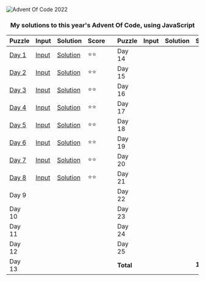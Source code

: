 <picture>

![Advent Of Code 2022](https://www.smarty.com/img/advent-of-code-2022.png)

</picture>
<h3 align=center>My solutions to this year's Advent Of Code, using JavaScript</h3>

<div align=center>

| Puzzle | Input | Solution | Score |   | Puzzle | Input | Solution | Score | 
| ------ | ----- | -------- | ----- | - | ------ | ----- | -------- | ----- | 
| [Day 1](https://adventofcode.com/2022/day/1) | [Input](day-1/input.txt) | [Solution](day-1/day1.js) | ⭐️⭐️ | | Day 14 | [](day-14/input.txt) | [](day-14/day14.js) | |      
| [Day 2](https://adventofcode.com/2022/day/2) | [Input](day-2/input.txt) | [Solution](day-2/day2.js) | ⭐️⭐️ | | Day 15 | [](day-15/input.txt) | [](day-15/day15.js) | |     
| [Day 3](https://adventofcode.com/2022/day/3) | [Input](day-3/input.txt) | [Solution](day-3/day3.js) | ⭐️⭐️ | | Day 16 | [](day-16/input.txt) | [](day-16/day16.js) | |     
| [Day 4](https://adventofcode.com/2022/day/4) | [Input](day-4/input.txt) | [Solution](day-4/day4.js) | ⭐️⭐️ | | Day 17 | [](day-17/input.txt) | [](day-17/day17.js) | |     
| [Day 5](https://adventofcode.com/2022/day/5) | [Input](day-5/input.txt) | [Solution](day-5/day5.js) | ⭐️⭐️ | | Day 18 | [](day-18/input.txt) | [](day-18/day18.js) | |     
| [Day 6](https://adventofcode.com/2022/day/6) | [Input](day-6/input.txt) | [Solution](day-6/day6.js) | ⭐️⭐️ | | Day 19 | [](day-19/input.txt) | [](day-19/day19.js) | |     
| [Day 7](https://adventofcode.com/2022/day/7) | [Input](day-7/input.txt) | [Solution](day-7/day7.js) | ⭐️⭐️ | | Day 20 | [](day-20/input.txt) | [](day-20/day20.js) | |     
| [Day 8](https://adventofcode.com/2022/day/8) | [Input](day-8/input.txt) | [Solution](day-8/day8.js) | ⭐️⭐️ | | Day 21 | [](day-21/input.txt) | [](day-21/day21.js) | | 
| Day 9 | [](day-8/input.txt) | [](day-9/day9.js) | || Day 22 | [](day-22/input.txt) | [](day-22/day22.js) | |
| Day 10 | [](day-10/input.txt) | [](day-10/day10.js) | || Day 23 | [](day-23/input.txt) | [](day-23/day23.js) | |
| Day 11 | [](day-11/input.txt) | [](day-11/day11.js) | || Day 24 | [](day-24/input.txt) | [](day-24/day24.js) | |
| Day 12 | [](day-12/input.txt) | [](day-12/day12.js) | || Day 25 | [](day-25/input.txt) | [](day-25/day25.js) | |
| Day 13 | [](day-13/input.txt) | [](day-13/day13.js) | || __Total__ | | | __16⭐️__ |
</div>


